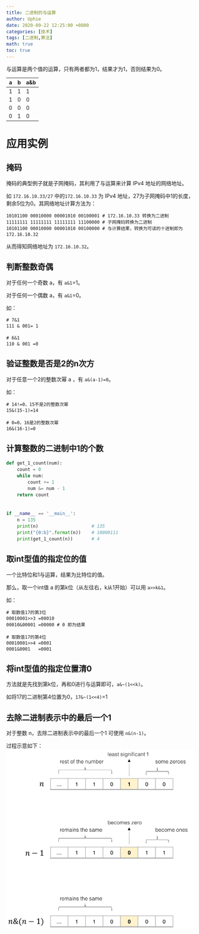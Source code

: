 ```yaml
---
title: 二进制的与运算
author: Uphie
date: 2020-09-22 12:25:00 +0800
categories: [技术]
tags: [二进制,算法]
math: true
toc: true
---
```



与运算是两个值的运算，只有两者都为1，结果才为1，否则结果为0。

| a    | b    | a&b  |
| ---- | ---- | ---- |
| 1    | 1    | 1    |
| 1    | 0    | 0    |
| 0    | 0    | 0    |
| 0    | 1    | 0    |

# 应用实例

## 掩码

掩码的典型例子就是子网掩码，其利用了与运算来计算 IPv4 地址的网络地址。

如 `172.16.10.33/27` 中的`172.16.10.33` 为 IPv4 地址，27为子网掩码中1的长度，剩余5位为0。其网络地址计算方法为：

```
10101100 00010000 00001010 00100001 # 172.16.10.33 转换为二进制
11111111 11111111 11111111 11100000 # 子网掩码转换为二进制
10101100 00010000 00001010 00100000 # 与计算结果，转换为可读的十进制即为 172.16.10.32
```
从而得知网络地址为 `172.16.10.32`。

## 判断整数奇偶

对于任何一个奇数 a，有 `a&1`=1。

对于任何一个偶数 a，有 `a&1`=0。

如：
```
# 7&1
111 & 001= 1

# 6&1
110 & 001 =0
```

## 验证整数是否是2的n次方

对于任意一个2的整数次幂 a ，有 `a&(a-1)=0`。

如：
```
# 14!=0，15不是2的整数次幂
15&(15-1)=14

# 0=0，16是2的整数次幂
16&(16-1)=0
```

## 计算整数的二进制中1的个数

```python
def get_1_count(num):
    count = 0
    while num:
        count += 1
        num &= num - 1
    return count


if __name__ == '__main__':
    n = 135
    print(n)                    # 135
    print("{0:b}".format(n))    # 10000111
    print(get_1_count(n))       # 4
```

## 取int型值的指定位的值

一个比特位和1与运算，结果为比特位的值。

那么，取一个int值 a 的第k位（从左往右，k从1开始）可以用 `a>>k&1`。

如：
```
# 取数值17的第3位
00010001>>3 =00010
00010&00001 =00000 # 0 即为结果

# 取数值17的第4位
00010001>>4 =0001
0001&0001   =0001
```

## 将int型值的指定位置清0

方法就是先找到第k位，再和0进行与运算即可，`a&~(1<<k)`。

如将17的二进制第4位置为0，`17&~(1<<4)`=1

## 去除二进制表示中的最后一个1

对于整数 n，去除二进制表示中的最后一个1 可使用 `n&(n-1)`。

过程示意如下：
![img](https://raw.githubusercontent.com/labuladong/fucking-algorithm/master/pictures/%E4%BD%8D%E6%93%8D%E4%BD%9C/1.png)

